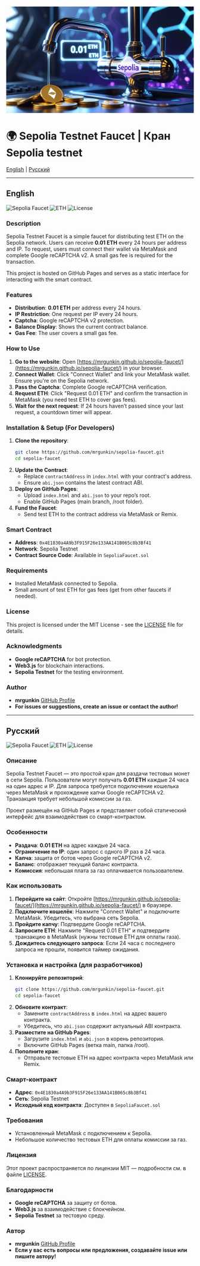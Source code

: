 ![Sepolia Faucet](faucet.jpg)

# 🌍 Sepolia Testnet Faucet | Кран Sepolia testnet 

[English](#english) | [Русский](#русский)

---

## English

![Sepolia Faucet](https://img.shields.io/badge/Network-Sepolia-blue) ![ETH](https://img.shields.io/badge/ETH-0.01-green) ![License](https://img.shields.io/badge/License-MIT-yellow)

### Description
Sepolia Testnet Faucet is a simple faucet for distributing test ETH on the Sepolia network. Users can receive **0.01 ETH** every 24 hours per address and IP. To request, users must connect their wallet via MetaMask and complete Google reCAPTCHA v2. A small gas fee is required for the transaction.

This project is hosted on GitHub Pages and serves as a static interface for interacting with the smart contract.

### Features
- **Distribution**: **0.01 ETH** per address every 24 hours.
- **IP Restriction**: One request per IP every 24 hours.
- **Captcha**: Google reCAPTCHA v2 protection.
- **Balance Display**: Shows the current contract balance.
- **Gas Fee**: The user covers a small gas fee.

### How to Use
1. **Go to the website**: Open [https://mrgunkin.github.io/sepolia-faucet/](https://mrgunkin.github.io/sepolia-faucet/) in your browser.
2. **Connect Wallet**: Click "Connect Wallet" and link your MetaMask wallet. Ensure you're on the Sepolia network.
3. **Pass the Captcha**: Complete Google reCAPTCHA verification.
4. **Request ETH**: Click "Request 0.01 ETH" and confirm the transaction in MetaMask (you need test ETH to cover gas fees).
5. **Wait for the next request**: If 24 hours haven’t passed since your last request, a countdown timer will appear.

### Installation & Setup (For Developers)
1. **Clone the repository**:
   ```sh
   git clone https://github.com/mrgunkin/sepolia-faucet.git
   cd sepolia-faucet
   ```
2. **Update the Contract**:
   - Replace `contractAddress` in `index.html` with your contract's address.
   - Ensure `abi.json` contains the latest contract ABI.
3. **Deploy on GitHub Pages**:
   - Upload `index.html` and `abi.json` to your repo’s root.
   - Enable GitHub Pages (main branch, /root folder).
4. **Fund the Faucet**:
   - Send test ETH to the contract address via MetaMask or Remix.

### Smart Contract
- **Address**: `0x4E1830a4A9b3F915F26e133AA141B065c8b3Bf41`
- **Network**: Sepolia Testnet
- **Contract Source Code**: Available in `SepoliaFaucet.sol`

### Requirements
- Installed MetaMask connected to Sepolia.
- Small amount of test ETH for gas fees (get from other faucets if needed).

### License  
This project is licensed under the MIT License - see the [LICENSE](./LICENSE) file for details.

### Acknowledgments
- **Google reCAPTCHA** for bot protection.
- **Web3.js** for blockchain interactions.
- **Sepolia Testnet** for the testing environment.

### Author
- **mrgunkin** [GitHub Profile](https://github.com/mrgunkin)
- **For issues or suggestions, create an issue or contact the author!**

---

## Русский

![Sepolia Faucet](https://img.shields.io/badge/Network-Sepolia-blue) ![ETH](https://img.shields.io/badge/ETH-0.01-green) ![License](https://img.shields.io/badge/License-MIT-yellow)

### Описание
Sepolia Testnet Faucet — это простой кран для раздачи тестовых монет в сети Sepolia. Пользователи могут получать **0.01 ETH** каждые 24 часа на один адрес и IP. Для запроса требуется подключение кошелька через MetaMask и прохождение капчи Google reCAPTCHA v2. Транзакция требует небольшой комиссии за газ.

Проект размещён на GitHub Pages и представляет собой статический интерфейс для взаимодействия со смарт-контрактом.

### Особенности
- **Раздача**: **0.01 ETH** на адрес каждые 24 часа.
- **Ограничение по IP**: один запрос с одного IP раз в 24 часа.
- **Капча**: защита от ботов через Google reCAPTCHA v2.
- **Баланс**: отображает текущий баланс контракта.
- **Комиссия**: небольшая плата за газ оплачивается пользователем.

### Как использовать
1. **Перейдите на сайт**: Откройте [https://mrgunkin.github.io/sepolia-faucet/](https://mrgunkin.github.io/sepolia-faucet/) в браузере.
2. **Подключите кошелёк**: Нажмите "Connect Wallet" и подключите MetaMask. Убедитесь, что выбрана сеть Sepolia.
3. **Пройдите капчу**: Подтвердите Google reCAPTCHA.
4. **Запросите ETH**: Нажмите "Request 0.01 ETH" и подтвердите транзакцию в MetaMask (нужны тестовые ETH для оплаты газа).
5. **Дождитесь следующего запроса**: Если 24 часа с последнего запроса не прошли, появится таймер ожидания.

### Установка и настройка (для разработчиков)
1. **Клонируйте репозиторий**:
   ```sh
   git clone https://github.com/mrgunkin/sepolia-faucet.git
   cd sepolia-faucet
   ```
2. **Обновите контракт**:
   - Замените `contractAddress` в `index.html` на адрес вашего контракта.
   - Убедитесь, что `abi.json` содержит актуальный ABI контракта.
3. **Разместите на GitHub Pages**:
   - Загрузите `index.html` и `abi.json` в корень репозитория.
   - Включите GitHub Pages (ветка main, папка /root).
4. **Пополните кран**:
   - Отправьте тестовые ETH на адрес контракта через MetaMask или Remix.

### Смарт-контракт
- **Адрес**: `0x4E1830a4A9b3F915F26e133AA141B065c8b3Bf41`
- **Сеть**: Sepolia Testnet
- **Исходный код контракта**: Доступен в `SepoliaFaucet.sol`

### Требования
- Установленный MetaMask с подключением к Sepolia.
- Небольшое количество тестовых ETH для оплаты комиссии за газ.

### Лицензия  
Этот проект распространяется по лицензии MIT — подробности см. в файле [LICENSE](./LICENSE).

### Благодарности
- **Google reCAPTCHA** за защиту от ботов.
- **Web3.js** за взаимодействие с блокчейном.
- **Sepolia Testnet** за тестовую среду.

### Автор
- **mrgunkin** [GitHub Profile](https://github.com/mrgunkin)
- **Если у вас есть вопросы или предложения, создавайте issue или пишите автору!**
